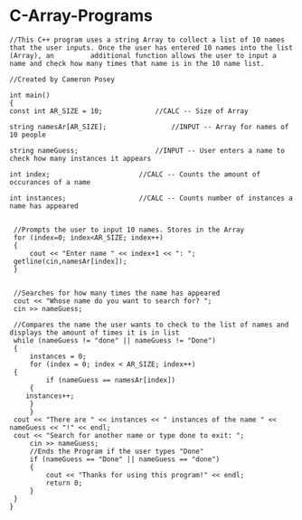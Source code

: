 # C-Array-Programs
    //This C++ program uses a string Array to collect a list of 10 names that the user inputs. Once the user has entered 10 names into the list (Array), an        	additional function allows the user to input a name and check how many times that name is in the 10 name list.

    //Created by Cameron Posey

    int main()
    {
    const int AR_SIZE = 10;				//CALC -- Size of Array

    string namesAr[AR_SIZE];				//INPUT -- Array for names of 10 people

    string nameGuess;					//INPUT -- User enters a name to check how many instances it appears

    int index;						//CALC -- Counts the amount of occurances of a name

    int instances;					//CALC -- Counts number of instances a name has appeared


     //Prompts the user to input 10 names. Stores in the Array
     for (index=0; index<AR_SIZE; index++)
     {
    	 cout << "Enter name " << index+1 << ": ";
	 getline(cin,namesAr[index]);
     }


     //Searches for how many times the name has appeared
     cout << "Whose name do you want to search for? ";
     cin >> nameGuess;

     //Compares the name the user wants to check to the list of names and displays the amount of times it is in list
     while (nameGuess != "done" || nameGuess != "Done")
     {
         instances = 0;
         for (index = 0; index < AR_SIZE; index++)
	 {
    	     if (nameGuess == namesAr[index])
	     {
		instances++;
	     }
         }
	 cout << "There are " << instances << " instances of the name " << nameGuess << "!" << endl;
	 cout << "Search for another name or type done to exit: ";
         cin >> nameGuess;
         //Ends the Program if the user types "Done"
         if (nameGuess == "Done" || nameGuess == "done")
         {
      	     cout << "Thanks for using this program!" << endl;
    	     return 0;
         }
     }
    }



